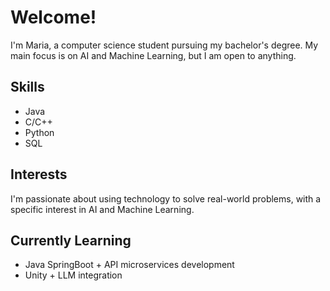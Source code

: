 # Welcome!

I'm Maria, a computer science student pursuing my bachelor's degree. My main focus is on AI and Machine Learning, but I am open to anything.

## Skills
- Java
- C/C++
- Python
- SQL

## Interests
I'm passionate about using technology to solve real-world problems, with a specific interest in AI and Machine Learning.

## Currently Learning
- Java SpringBoot + API microservices development
- Unity + LLM integration
